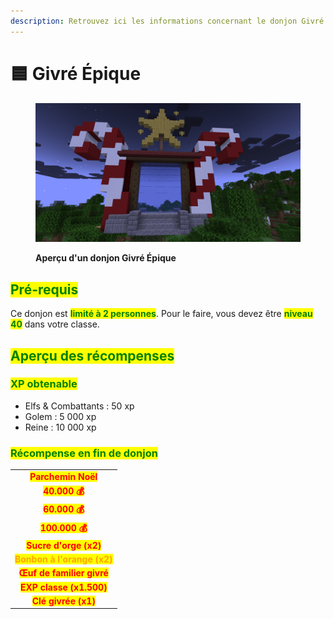 ```yaml
---
description: Retrouvez ici les informations concernant le donjon Givré Épique
---
```


# 🟦 Givré Épique

<figure><img src="../../.gitbook/assets/Les_Donjons/Portail/Event/Givre40.png" alt=""><figcaption><p><strong>Aperçu d'un donjon Givré Épique</strong></p></figcaption></figure>

## <mark style="color:green;">Pré-requis</mark>

Ce donjon est <mark style="color:green;">**limité à 2 personnes**</mark>. Pour le faire, vous devez être <mark style="color:green;">**niveau 40**</mark> dans votre classe.

## <mark style="color:green;">Aperçu des récompenses</mark>

### <mark style="color:green;">XP obtenable</mark>

* Elfs & Combattants : 50 xp
* Golem : 5 000 xp
* Reine : 10 000 xp

### <mark style="color:green;">Récompense en fin de donjon</mark>

|                                                               |
| :-----------------------------------------------------------: |
|       <mark style="color:red;">**Parchemin Noël**</mark>      |
|         <mark style="color:red;">**40.000 💰**</mark>         |
|         <mark style="color:red;">**60.000 💰**</mark>         |
|         <mark style="color:red;">**100.000 💰**</mark>        |
|     <mark style="color:red;">**Sucre d'orge (x2)**</mark>     |
| <mark style="color:orange;">**Bonbon à l'orange (x2)**</mark> |
|   <mark style="color:red;">**Œuf de familier givré**</mark>   |
|    <mark style="color:red;">**EXP classe (x1.500)**</mark>    |
|      <mark style="color:red;">**Clé givrée (x1)**</mark>      |

